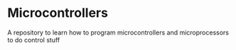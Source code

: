 # Microcontrollers
A repository to learn how to program microcontrollers and microprocessors to do control stuff
